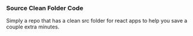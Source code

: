 ### Source Clean Folder Code

Simply a repo that has a clean src folder for react apps to help you save a couple extra minutes.